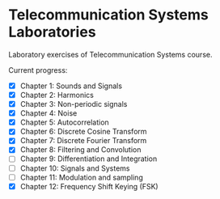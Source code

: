 # Telecommunication Systems Laboratories
Laboratory exercises of Telecommunication Systems course.

Current progress:
- [x] Chapter 1: Sounds and Signals
- [x] Chapter 2: Harmonics
- [x] Chapter 3: Non-periodic signals
- [x] Chapter 4: Noise
- [x] Chapter 5: Autocorrelation
- [x] Chapter 6: Discrete Cosine Transform
- [x] Chapter 7: Discrete Fourier Transform
- [x] Chapter 8: Filtering and Convolution
- [ ] Chapter 9: Differentiation and Integration
- [ ] Chapter 10: Signals and Systems
- [ ] Chapter 11: Modulation and sampling
- [x] Chapter 12: Frequency Shift Keying (FSK) 

